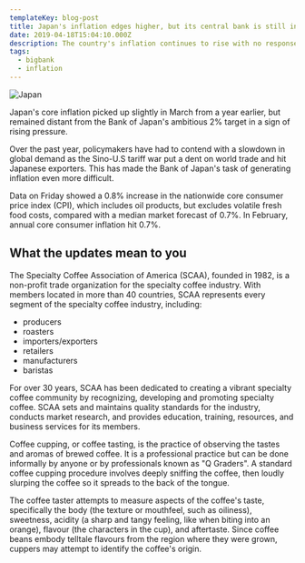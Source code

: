 ```yaml
---
templateKey: blog-post
title: Japan's inflation edges higher, but its central bank is still in a bind.
date: 2019-04-18T15:04:10.000Z
description: The country's inflation continues to rise with no response from the bank's bank.
tags:
  - bigbank
  - inflation
---
```


![Japan](/img/japan.jpeg)

Japan's core inflation picked up slightly in March from a year earlier, but remained distant from the Bank of Japan's ambitious 2% target in a sign of rising pressure.

Over the past year, policymakers have had to contend with a slowdown in global demand as the Sino-U.S tariff war put a dent on world trade and hit Japanese exporters. This has made the Bank of Japan's task of generating inflation even more difficult.

Data on Friday showed a 0.8% increase in the nationwide core consumer price index (CPI), which includes oil products, but excludes volatile fresh food costs, compared with a median market forecast of 0.7%. In February, annual core consumer inflation hit 0.7%.

## What the updates mean to you

The Specialty Coffee Association of America (SCAA), founded in 1982, is a non-profit trade organization for the specialty coffee industry. With members located in more than 40 countries, SCAA represents every segment of the specialty coffee industry, including:

* producers
* roasters
* importers/exporters
* retailers
* manufacturers
* baristas

For over 30 years, SCAA has been dedicated to creating a vibrant specialty coffee community by recognizing, developing and promoting specialty coffee. SCAA sets and maintains quality standards for the industry, conducts market research, and provides education, training, resources, and business services for its members.

Coffee cupping, or coffee tasting, is the practice of observing the tastes and aromas of brewed coffee. It is a professional practice but can be done informally by anyone or by professionals known as "Q Graders". A standard coffee cupping procedure involves deeply sniffing the coffee, then loudly slurping the coffee so it spreads to the back of the tongue.

The coffee taster attempts to measure aspects of the coffee's taste, specifically the body (the texture or mouthfeel, such as oiliness), sweetness, acidity (a sharp and tangy feeling, like when biting into an orange), flavour (the characters in the cup), and aftertaste. Since coffee beans embody telltale flavours from the region where they were grown, cuppers may attempt to identify the coffee's origin.
